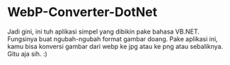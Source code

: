 # WebP-Converter-DotNet
Jadi gini, ini tuh aplikasi simpel yang dibikin pake bahasa VB.NET. Fungsinya buat ngubah-ngubah format gambar doang. Pake aplikasi ini, kamu bisa konversi gambar dari webp ke jpg atau ke png atau sebaliknya. Gitu aja sih. :)
